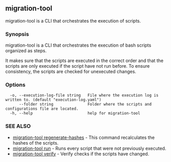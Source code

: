 ## migration-tool

migration-tool is a CLI that orchestrates the execution of scripts.

### Synopsis

migration-tool is a CLI that orchestrates the execution of bash scripts organized as steps.

It makes sure that the scripts are executed in the correct order and that the scripts are only executed if the script have not run before.
To ensure consistency, the scripts are checked for unexecuted changes.


### Options

```
  -o, --execution-log-file string   File where the execution log is written to. (default "execution-log.yaml")
      --folder string               Folder where the scripts and configurations file are located.
  -h, --help                        help for migration-tool
```

### SEE ALSO

* [migration-tool regenerate-hashes](migration-tool_regenerate-hashes.md)	 - This command recalculates the hashes of the scripts.
* [migration-tool run](migration-tool_run.md)	 - Runs every script that were not previously executed.
* [migration-tool verify](migration-tool_verify.md)	 - Verify checks if the scripts have changed.

